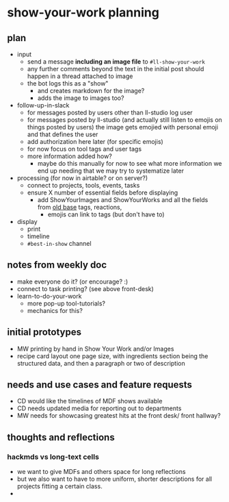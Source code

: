 # show-your-work planning


## plan

- input
    - send a message **including an image file** to `#ll-show-your-work`
    - any further comments beyond the text in the initial post should happen in a thread attached to image
    - the bot logs this as a "show" 
        - and creates markdown for the image?
        - adds the image to images too?
- follow-up-in-slack
    - for messages posted by users other than ll-studio log user
    - for messages posted by ll-studio (and actually still listen to emojis on things posted by users) the image gets emojied with personal emoji and that defines the user
    - add authorization here later (for specific emojis)
    - for now focus on tool tags and user tags
    - more information added how?
        - maybe do this manually for now to see what more information we end up needing that we may try to systematize later
- processing (for now in airtable? or on server?)
    - connect to projects, tools, events, tasks
    - ensure X number of essential fields before displaying
        - add ShowYourImages and ShowYourWorks and all the fields from [old base](https://airtable.com/appXOcPzK7Qvb1Vam/tbl2wM6PlTj0kHTZj/viwM0yWaX29hhu4ta?blocks=hide) tags, reactions,
            - emojis can link to tags (but don't have to)
- display
    - print
    - timeline
    - `#best-in-show` channel


## notes from weekly doc
* make everyone do it? (or encourage? :)
* connect to task printing? (see above front-desk)
* learn-to-do-your-work
    * more pop-up tool-tutorials?
    * mechanics for this?

## initial prototypes

- MW printing by hand in Show Your Work and/or Images
- recipe card layout one page size, with ingredients section being the structured data, and then a paragraph or two of description

## needs and use cases and feature requests

- CD would like the timelines of MDF shows available
- CD needs updated media for reporting out to departments
- MW needs for showcasing greatest hits at the front desk/ front hallway?


## thoughts and reflections

### hackmds vs long-text cells

- we want to give MDFs and others space for long reflections
- but we also want to have to more uniform, shorter descriptions for all projects fitting a certain class.
- 